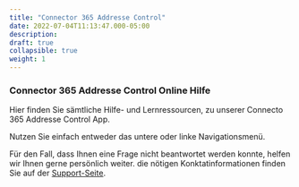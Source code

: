 ```yaml
---
title: "Connector 365 Addresse Control"
date: 2022-07-04T11:13:47.000-05:00
description: 
draft: true
collapsible: true
weight: 1
---
```

### Connector 365 Addresse Control Online Hilfe

Hier finden Sie sämtliche Hilfe- und Lernressourcen, zu unserer Connecto 365 Addresse Control App.

Nutzen Sie einfach entweder das untere oder linke Navigationsmenü.

Für den Fall, dass Ihnen eine Frage nicht beantwortet werden konnte, helfen wir Ihnen gerne persönlich weiter. die nötigen Konktatinformationen finden Sie auf der [Support-Seite](/de-de/apps/cti-for-starface/help-support/).